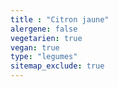 ```yaml
---
title : "Citron jaune"
alergene: false
vegetarien: true
vegan: true
type: "legumes"
sitemap_exclude: true
--- 
```

